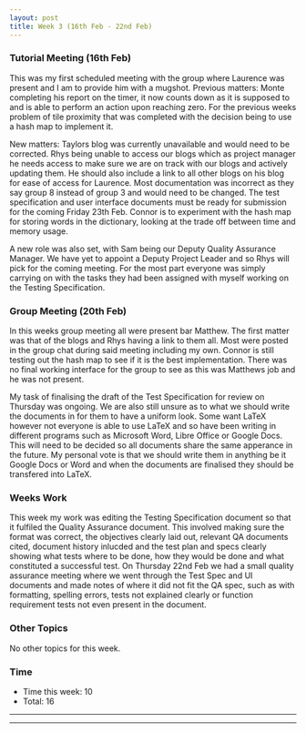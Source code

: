 ```yaml
---
layout: post
title: Week 3 (16th Feb - 22nd Feb)
---
```


### Tutorial Meeting (16th Feb)
This was my first scheduled meeting with the group where Laurence was present and I am to provide him with a mugshot.
Previous matters:
Monte completing his report on the timer, it now counts down as it is supposed to and is able to perform an action upon reaching zero.
For the previous weeks problem of tile proximity that was completed with the decision being to use a hash map to implement it.

New matters:
Taylors blog was currently unavailable and would need to be corrected.
Rhys being unable to access our blogs which as project manager he needs access to make sure we are on track with our blogs and actively updating them. He should also include a link to all other blogs on his blog for ease of access for Laurence.
Most documentation was incorrect as they say group 8 instead of group 3 and would need to be changed.
The test specification and user interface documents must be ready for submission for the coming Friday 23th Feb.
Connor is to experiment with the hash map for storing words in the dictionary, looking at the trade off between time and memory usage.

A new role was also set, with Sam being our Deputy Quality Assurance Manager. We have yet to appoint a Deputy Project Leader and so Rhys will pick for the coming meeting.
For the most part everyone was simply carrying on with the tasks they had been assigned with myself working on the Testing Specification.

### Group Meeting (20th Feb)
In this weeks group meeting all were present bar Matthew.
The first matter was that of the blogs and Rhys having a link to them all. Most were posted in the group chat during said meeting including my own. Connor is still testing out the hash map to see if it is the best implementation. There was no final working interface for the group to see as this was Matthews job and he was not present.

My task of finalising the draft of the Test Specification for review on Thursday was ongoing. We are also still unsure as to what we should write the documents in for them to have a uniform look. Some want LaTeX however not everyone is able to use LaTeX and so have been writing in different programs such as Microsoft Word, Libre Office or Google Docs. This will need to be decided so all documents share the same apperance in the future. My personal vote is that we should write them in anything be it Google Docs or Word and when the documents are finalised they should be transfered into LaTeX.

### Weeks Work
This week my work was editing the Testing Specification document so that it fulfiled the Quality Assurance document. This involved making sure the format was correct, the objectives clearly laid out, relevant QA documents cited, document history inlucded and the test plan and specs clearly showing what tests where to be done, how they would be done and what constituted a successful test. On Thursday 22nd Feb we had a small quality assurance meeting where we went through the Test Spec and UI documents and made notes of where it did not fit the QA spec, such as with formatting, spelling errors, tests not explained clearly or function requirement tests not even present in the document.

### Other Topics
No other topics for this week.

### Time
* Time this week: 10
* Total: 16

----
****
